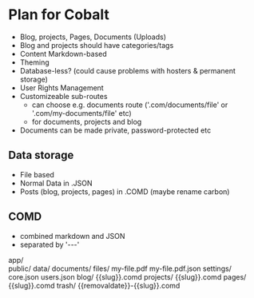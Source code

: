 # Plan for Cobalt

- Blog, projects, Pages, Documents (Uploads)
- Blog and projects should have categories/tags
- Content Markdown-based
- Theming
- Database-less? (could cause problems with hosters & permanent storage)
- User Rights Management
- Customizeable sub-routes
  - can choose e.g. documents route ('.com/documents/file' or '.com/my-documents/file' etc)
  - for documents, projects and blog
- Documents can be made private, password-protected etc

## Data storage
- File based
- Normal Data in .JSON
- Posts (blog, projects, pages) in .COMD (maybe rename carbon)


## COMD
- combined markdown and JSON
- separated by '---'

app/  
public/
data/
  documents/
    files/
      my-file.pdf
    my-file.pdf.json
  settings/
    core.json
    users.json
  blog/
    {{slug}}.comd
  projects/
    {{slug}}.comd
  pages/
    {{slug}}.comd
  trash/
    {{removaldate}}-{{slug}}.comd
